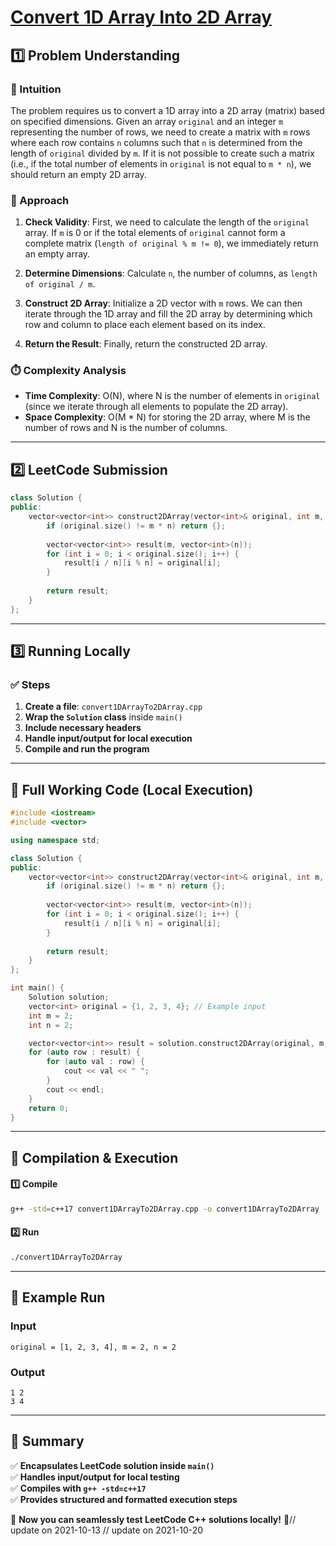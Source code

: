 # **[Convert 1D Array Into 2D Array](https://leetcode.com/problems/convert-1d-array-into-2d-array/description/)**  

## **1️⃣ Problem Understanding**  
### **📌 Intuition**  
The problem requires us to convert a 1D array into a 2D array (matrix) based on specified dimensions. Given an array `original` and an integer `m` representing the number of rows, we need to create a matrix with `m` rows where each row contains `n` columns such that `n` is determined from the length of `original` divided by `m`. If it is not possible to create such a matrix (i.e., if the total number of elements in `original` is not equal to `m * n`), we should return an empty 2D array.

### **🚀 Approach**  
1. **Check Validity**: First, we need to calculate the length of the `original` array. If `m` is 0 or if the total elements of `original` cannot form a complete matrix (`length of original % m != 0`), we immediately return an empty array.
  
2. **Determine Dimensions**: Calculate `n`, the number of columns, as `length of original / m`.

3. **Construct 2D Array**: Initialize a 2D vector with `m` rows. We can then iterate through the 1D array and fill the 2D array by determining which row and column to place each element based on its index.

4. **Return the Result**: Finally, return the constructed 2D array.

### **⏱️ Complexity Analysis**  
- **Time Complexity**: O(N), where N is the number of elements in `original` (since we iterate through all elements to populate the 2D array).
- **Space Complexity**: O(M * N) for storing the 2D array, where M is the number of rows and N is the number of columns.

---  

## **2️⃣ LeetCode Submission**  
```cpp
class Solution {
public:
    vector<vector<int>> construct2DArray(vector<int>& original, int m, int n) {
        if (original.size() != m * n) return {};
        
        vector<vector<int>> result(m, vector<int>(n));
        for (int i = 0; i < original.size(); i++) {
            result[i / n][i % n] = original[i];
        }
        
        return result;
    }
};  
```  

---  

## **3️⃣ Running Locally**  
### **✅ Steps**  
1. **Create a file**: `convert1DArrayTo2DArray.cpp`  
2. **Wrap the `Solution` class** inside `main()`  
3. **Include necessary headers**  
4. **Handle input/output for local execution**  
5. **Compile and run the program**  

---  

## **📝 Full Working Code (Local Execution)**  
```cpp
#include <iostream>
#include <vector>

using namespace std;

class Solution {
public:
    vector<vector<int>> construct2DArray(vector<int>& original, int m, int n) {
        if (original.size() != m * n) return {};
        
        vector<vector<int>> result(m, vector<int>(n));
        for (int i = 0; i < original.size(); i++) {
            result[i / n][i % n] = original[i];
        }
        
        return result;
    }
};

int main() {
    Solution solution;
    vector<int> original = {1, 2, 3, 4}; // Example input
    int m = 2;
    int n = 2;

    vector<vector<int>> result = solution.construct2DArray(original, m, n);
    for (auto row : result) {
        for (auto val : row) {
            cout << val << " ";
        }
        cout << endl;
    }
    return 0;
}  
```  

---  

## **🔧 Compilation & Execution**  
#### **1️⃣ Compile**  
```bash
g++ -std=c++17 convert1DArrayTo2DArray.cpp -o convert1DArrayTo2DArray
```  

#### **2️⃣ Run**  
```bash
./convert1DArrayTo2DArray
```  

---  

## **🎯 Example Run**  
### **Input**  
```
original = [1, 2, 3, 4], m = 2, n = 2
```  
### **Output**  
```
1 2 
3 4 
```  

---  

## **📌 Summary**  
✅ **Encapsulates LeetCode solution inside `main()`**  
✅ **Handles input/output for local testing**  
✅ **Compiles with `g++ -std=c++17`**  
✅ **Provides structured and formatted execution steps**  

🚀 **Now you can seamlessly test LeetCode C++ solutions locally!** 🚀// update on 2021-10-13
// update on 2021-10-20
